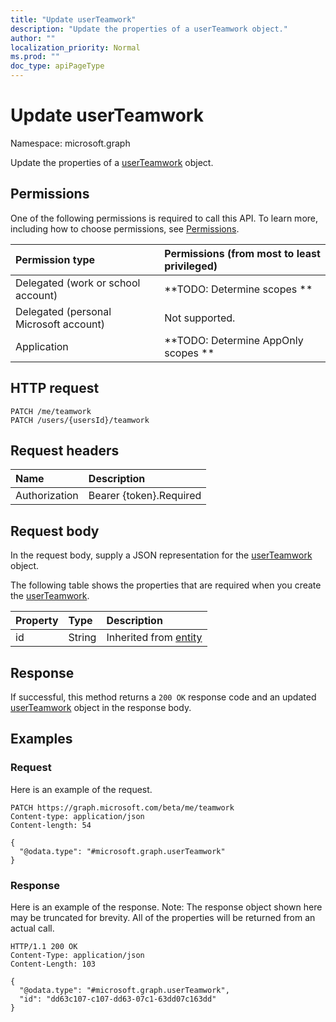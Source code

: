 ```yaml
---
title: "Update userTeamwork"
description: "Update the properties of a userTeamwork object."
author: ""
localization_priority: Normal
ms.prod: ""
doc_type: apiPageType
---
```


# Update userTeamwork

Namespace: microsoft.graph

Update the properties of a [userTeamwork](../resources/userteamwork.md) object.

## Permissions
One of the following permissions is required to call this API. To learn more, including how to choose permissions, see [Permissions](/concepts/permissions-reference.md).

|Permission type|Permissions (from most to least privileged)|
|:---|:---|
|Delegated (work or school account)|**TODO: Determine scopes **|
|Delegated (personal Microsoft account)|Not supported.|
|Application|**TODO: Determine AppOnly scopes **|

## HTTP request
<!-- {
  "blockType": "ignored"
}
-->
``` http
PATCH /me/teamwork
PATCH /users/{usersId}/teamwork
```

## Request headers
|Name|Description|
|:---|:---|
|Authorization|Bearer {token}.Required|

## Request body
In the request body, supply a JSON representation for the [userTeamwork](../resources/userteamwork.md) object.

The following table shows the properties that are required when you create the [userTeamwork](../resources/userteamwork.md).

|Property|Type|Description|
|:---|:---|:---|
|id|String| Inherited from [entity](../resources/entity.md)|



## Response
If successful, this method returns a `200 OK` response code and an updated [userTeamwork](../resources/userteamwork.md) object in the response body.

## Examples

### Request
Here is an example of the request.
<!-- {
  "blockType": "request",
  "name": "update_userteamwork"
}
-->
``` http
PATCH https://graph.microsoft.com/beta/me/teamwork
Content-type: application/json
Content-length: 54

{
  "@odata.type": "#microsoft.graph.userTeamwork"
}
```

### Response
Here is an example of the response. Note: The response object shown here may be truncated for brevity. All of the properties will be returned from an actual call.
<!-- {
  "blockType": "response",
  "truncated": true
}
-->
``` http
HTTP/1.1 200 OK
Content-Type: application/json
Content-Length: 103

{
  "@odata.type": "#microsoft.graph.userTeamwork",
  "id": "dd63c107-c107-dd63-07c1-63dd07c163dd"
}
```

